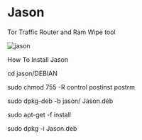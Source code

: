 # Jason
Tor Traffic Router and Ram Wipe tool 

![jason](https://github.com/user-attachments/assets/afa4bdc8-8ad7-4fe7-b310-19bed3d487ea)



How To Install Jason 

cd jason/DEBIAN 

sudo chmod 755 -R control postinst postrm 



sudo dpkg-deb -b jason/ Jason.deb


sudo apt-get -f install

sudo dpkg -i Jason.deb

